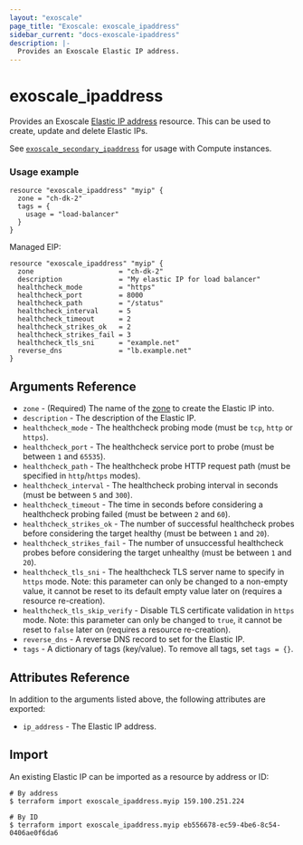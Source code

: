 ```yaml
---
layout: "exoscale"
page_title: "Exoscale: exoscale_ipaddress"
sidebar_current: "docs-exoscale-ipaddress"
description: |-
  Provides an Exoscale Elastic IP address.
---
```


# exoscale\_ipaddress

Provides an Exoscale [Elastic IP address][eip-doc] resource. This can be used to create, update and delete Elastic IPs.

See [`exoscale_secondary_ipaddress`][r-secondary_ipaddress] for usage with Compute instances.


### Usage example

```hcl
resource "exoscale_ipaddress" "myip" {
  zone = "ch-dk-2"
  tags = {
    usage = "load-balancer"
  }
}
```

Managed EIP:

```hcl
resource "exoscale_ipaddress" "myip" {
  zone                     = "ch-dk-2"
  description              = "My elastic IP for load balancer"
  healthcheck_mode         = "https"
  healthcheck_port         = 8000
  healthcheck_path         = "/status"
  healthcheck_interval     = 5
  healthcheck_timeout      = 2
  healthcheck_strikes_ok   = 2
  healthcheck_strikes_fail = 3
  healthcheck_tls_sni      = "example.net"
  reverse_dns              = "lb.example.net"
}
```


## Arguments Reference

* `zone` - (Required) The name of the [zone][zone] to create the Elastic IP into.
* `description` - The description of the Elastic IP.
* `healthcheck_mode` - The healthcheck probing mode (must be `tcp`, `http` or `https`).
* `healthcheck_port` - The healthcheck service port to probe (must be between `1` and `65535`).
* `healthcheck_path` - The healthcheck probe HTTP request path (must be specified in `http`/`https` modes).
* `healthcheck_interval` - The healthcheck probing interval in seconds (must be between `5` and `300`).
* `healthcheck_timeout` - The time in seconds before considering a healthcheck probing failed (must be between `2` and `60`).
* `healthcheck_strikes_ok` - The number of successful healthcheck probes before considering the target healthy (must be between `1` and `20`).
* `healthcheck_strikes_fail` - The number of unsuccessful healthcheck probes before considering the target unhealthy (must be between `1` and `20`).
* `healthcheck_tls_sni` - The healthcheck TLS server name to specify in `https` mode. Note: this parameter can only be changed to a non-empty value, it cannot be reset to its default empty value later on (requires a resource re-creation).
* `healthcheck_tls_skip_verify` - Disable TLS certificate validation in `https` mode. Note: this parameter can only be changed to `true`, it cannot be reset to `false` later on (requires a resource re-creation).
* `reverse_dns` - A reverse DNS record to set for the Elastic IP.
* `tags` - A dictionary of tags (key/value). To remove all tags, set `tags = {}`.


## Attributes Reference

In addition to the arguments listed above, the following attributes are exported:

* `ip_address` - The Elastic IP address.


## Import

An existing Elastic IP can be imported as a resource by address or ID:

```console
# By address
$ terraform import exoscale_ipaddress.myip 159.100.251.224

# By ID
$ terraform import exoscale_ipaddress.myip eb556678-ec59-4be6-8c54-0406ae0f6da6
```


[eip-doc]: https://community.exoscale.com/documentation/compute/eip/
[r-secondary_ipaddress]: secondary_ipaddress.html
[zone]: https://www.exoscale.com/datacenters/
